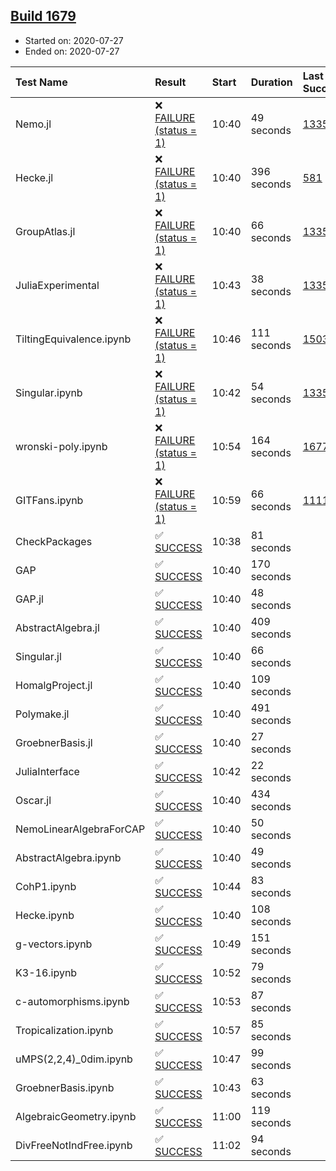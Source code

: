 ## [Build 1679](https://oscarci.mathematik.uni-kl.de/job/oscar-julia-1.4/1679/)

* Started on: 2020-07-27
* Ended on: 2020-07-27

| Test Name    | Result | Start | Duration | Last Success | First Failure |
|:-------------|:-------|:------|:---------|:-------------|:--------------|
| Nemo.jl | ❌ [FAILURE (status = 1)](https://oscarci.mathematik.uni-kl.de/job/oscar-julia-1.4/1679/artifact/logs/build-1679/Nemo.jl.log) | 10:40 | 49 seconds | [1335](https://oscarci.mathematik.uni-kl.de/job/oscar-julia-1.4/1335/) | [1336](https://oscarci.mathematik.uni-kl.de/job/oscar-julia-1.4/1336/) |
| Hecke.jl | ❌ [FAILURE (status = 1)](https://oscarci.mathematik.uni-kl.de/job/oscar-julia-1.4/1679/artifact/logs/build-1679/Hecke.jl.log) | 10:40 | 396 seconds | [581](https://oscarci.mathematik.uni-kl.de/job/oscar-julia-1.4/581/) | [582](https://oscarci.mathematik.uni-kl.de/job/oscar-julia-1.4/582/) |
| GroupAtlas.jl | ❌ [FAILURE (status = 1)](https://oscarci.mathematik.uni-kl.de/job/oscar-julia-1.4/1679/artifact/logs/build-1679/GroupAtlas.jl.log) | 10:40 | 66 seconds | [1335](https://oscarci.mathematik.uni-kl.de/job/oscar-julia-1.4/1335/) | [1336](https://oscarci.mathematik.uni-kl.de/job/oscar-julia-1.4/1336/) |
| JuliaExperimental | ❌ [FAILURE (status = 1)](https://oscarci.mathematik.uni-kl.de/job/oscar-julia-1.4/1679/artifact/logs/build-1679/JuliaExperimental.log) | 10:43 | 38 seconds | [1335](https://oscarci.mathematik.uni-kl.de/job/oscar-julia-1.4/1335/) | [1336](https://oscarci.mathematik.uni-kl.de/job/oscar-julia-1.4/1336/) |
| TiltingEquivalence.ipynb | ❌ [FAILURE (status = 1)](https://oscarci.mathematik.uni-kl.de/job/oscar-julia-1.4/1679/artifact/logs/build-1679/TiltingEquivalence.ipynb.log) | 10:46 | 111 seconds | [1503](https://oscarci.mathematik.uni-kl.de/job/oscar-julia-1.4/1503/) | [1504](https://oscarci.mathematik.uni-kl.de/job/oscar-julia-1.4/1504/) |
| Singular.ipynb | ❌ [FAILURE (status = 1)](https://oscarci.mathematik.uni-kl.de/job/oscar-julia-1.4/1679/artifact/logs/build-1679/Singular.ipynb.log) | 10:42 | 54 seconds | [1335](https://oscarci.mathematik.uni-kl.de/job/oscar-julia-1.4/1335/) | [1336](https://oscarci.mathematik.uni-kl.de/job/oscar-julia-1.4/1336/) |
| wronski-poly.ipynb | ❌ [FAILURE (status = 1)](https://oscarci.mathematik.uni-kl.de/job/oscar-julia-1.4/1679/artifact/logs/build-1679/wronski-poly.ipynb.log) | 10:54 | 164 seconds | [1677](https://oscarci.mathematik.uni-kl.de/job/oscar-julia-1.4/1677/) | [1678](https://oscarci.mathematik.uni-kl.de/job/oscar-julia-1.4/1678/) |
| GITFans.ipynb | ❌ [FAILURE (status = 1)](https://oscarci.mathematik.uni-kl.de/job/oscar-julia-1.4/1679/artifact/logs/build-1679/GITFans.ipynb.log) | 10:59 | 66 seconds | [1111](https://oscarci.mathematik.uni-kl.de/job/oscar-julia-1.4/1111/) | [1112](https://oscarci.mathematik.uni-kl.de/job/oscar-julia-1.4/1112/) |
| CheckPackages | ✅ [SUCCESS](https://oscarci.mathematik.uni-kl.de/job/oscar-julia-1.4/1679/artifact/logs/build-1679/CheckPackages.log) | 10:38 | 81 seconds |  |  |
| GAP | ✅ [SUCCESS](https://oscarci.mathematik.uni-kl.de/job/oscar-julia-1.4/1679/artifact/logs/build-1679/GAP.log) | 10:40 | 170 seconds |  |  |
| GAP.jl | ✅ [SUCCESS](https://oscarci.mathematik.uni-kl.de/job/oscar-julia-1.4/1679/artifact/logs/build-1679/GAP.jl.log) | 10:40 | 48 seconds |  |  |
| AbstractAlgebra.jl | ✅ [SUCCESS](https://oscarci.mathematik.uni-kl.de/job/oscar-julia-1.4/1679/artifact/logs/build-1679/AbstractAlgebra.jl.log) | 10:40 | 409 seconds |  |  |
| Singular.jl | ✅ [SUCCESS](https://oscarci.mathematik.uni-kl.de/job/oscar-julia-1.4/1679/artifact/logs/build-1679/Singular.jl.log) | 10:40 | 66 seconds |  |  |
| HomalgProject.jl | ✅ [SUCCESS](https://oscarci.mathematik.uni-kl.de/job/oscar-julia-1.4/1679/artifact/logs/build-1679/HomalgProject.jl.log) | 10:40 | 109 seconds |  |  |
| Polymake.jl | ✅ [SUCCESS](https://oscarci.mathematik.uni-kl.de/job/oscar-julia-1.4/1679/artifact/logs/build-1679/Polymake.jl.log) | 10:40 | 491 seconds |  |  |
| GroebnerBasis.jl | ✅ [SUCCESS](https://oscarci.mathematik.uni-kl.de/job/oscar-julia-1.4/1679/artifact/logs/build-1679/GroebnerBasis.jl.log) | 10:40 | 27 seconds |  |  |
| JuliaInterface | ✅ [SUCCESS](https://oscarci.mathematik.uni-kl.de/job/oscar-julia-1.4/1679/artifact/logs/build-1679/JuliaInterface.log) | 10:42 | 22 seconds |  |  |
| Oscar.jl | ✅ [SUCCESS](https://oscarci.mathematik.uni-kl.de/job/oscar-julia-1.4/1679/artifact/logs/build-1679/Oscar.jl.log) | 10:40 | 434 seconds |  |  |
| NemoLinearAlgebraForCAP | ✅ [SUCCESS](https://oscarci.mathematik.uni-kl.de/job/oscar-julia-1.4/1679/artifact/logs/build-1679/NemoLinearAlgebraForCAP.log) | 10:40 | 50 seconds |  |  |
| AbstractAlgebra.ipynb | ✅ [SUCCESS](https://oscarci.mathematik.uni-kl.de/job/oscar-julia-1.4/1679/artifact/logs/build-1679/AbstractAlgebra.ipynb.log) | 10:40 | 49 seconds |  |  |
| CohP1.ipynb | ✅ [SUCCESS](https://oscarci.mathematik.uni-kl.de/job/oscar-julia-1.4/1679/artifact/logs/build-1679/CohP1.ipynb.log) | 10:44 | 83 seconds |  |  |
| Hecke.ipynb | ✅ [SUCCESS](https://oscarci.mathematik.uni-kl.de/job/oscar-julia-1.4/1679/artifact/logs/build-1679/Hecke.ipynb.log) | 10:40 | 108 seconds |  |  |
| g-vectors.ipynb | ✅ [SUCCESS](https://oscarci.mathematik.uni-kl.de/job/oscar-julia-1.4/1679/artifact/logs/build-1679/g-vectors.ipynb.log) | 10:49 | 151 seconds |  |  |
| K3-16.ipynb | ✅ [SUCCESS](https://oscarci.mathematik.uni-kl.de/job/oscar-julia-1.4/1679/artifact/logs/build-1679/K3-16.ipynb.log) | 10:52 | 79 seconds |  |  |
| c-automorphisms.ipynb | ✅ [SUCCESS](https://oscarci.mathematik.uni-kl.de/job/oscar-julia-1.4/1679/artifact/logs/build-1679/c-automorphisms.ipynb.log) | 10:53 | 87 seconds |  |  |
| Tropicalization.ipynb | ✅ [SUCCESS](https://oscarci.mathematik.uni-kl.de/job/oscar-julia-1.4/1679/artifact/logs/build-1679/Tropicalization.ipynb.log) | 10:57 | 85 seconds |  |  |
| uMPS(2,2,4)_0dim.ipynb | ✅ [SUCCESS](https://oscarci.mathematik.uni-kl.de/job/oscar-julia-1.4/1679/artifact/logs/build-1679/uMPS-2-2-4-_0dim.ipynb.log) | 10:47 | 99 seconds |  |  |
| GroebnerBasis.ipynb | ✅ [SUCCESS](https://oscarci.mathematik.uni-kl.de/job/oscar-julia-1.4/1679/artifact/logs/build-1679/GroebnerBasis.ipynb.log) | 10:43 | 63 seconds |  |  |
| AlgebraicGeometry.ipynb | ✅ [SUCCESS](https://oscarci.mathematik.uni-kl.de/job/oscar-julia-1.4/1679/artifact/logs/build-1679/AlgebraicGeometry.ipynb.log) | 11:00 | 119 seconds |  |  |
| DivFreeNotIndFree.ipynb | ✅ [SUCCESS](https://oscarci.mathematik.uni-kl.de/job/oscar-julia-1.4/1679/artifact/logs/build-1679/DivFreeNotIndFree.ipynb.log) | 11:02 | 94 seconds |  |  |
